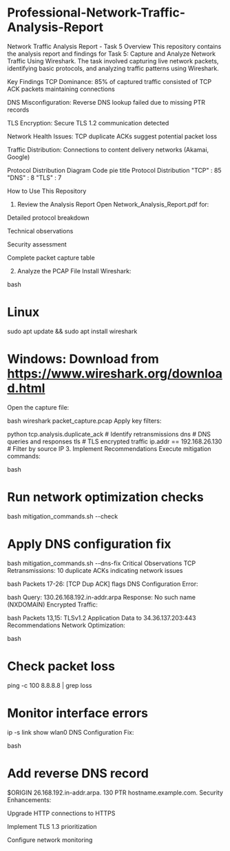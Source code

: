 # Professional-Network-Traffic-Analysis-Report
Network Traffic Analysis Report - Task 5
Overview
This repository contains the analysis report and findings for Task 5: Capture and Analyze Network Traffic Using Wireshark. The task involved capturing live network packets, identifying basic protocols, and analyzing traffic patterns using Wireshark.

Key Findings
TCP Dominance: 85% of captured traffic consisted of TCP ACK packets maintaining connections

DNS Misconfiguration: Reverse DNS lookup failed due to missing PTR records

TLS Encryption: Secure TLS 1.2 communication detected

Network Health Issues: TCP duplicate ACKs suggest potential packet loss

Traffic Distribution: Connections to content delivery networks (Akamai, Google)

Protocol Distribution
Diagram
Code
pie
    title Protocol Distribution
    "TCP" : 85
    "DNS" : 8
    "TLS" : 7

How to Use This Repository
1. Review the Analysis Report
Open Network_Analysis_Report.pdf for:

Detailed protocol breakdown

Technical observations

Security assessment

Complete packet capture table

2. Analyze the PCAP File
Install Wireshark:

bash
# Linux
sudo apt update && sudo apt install wireshark

# Windows: Download from https://www.wireshark.org/download.html
Open the capture file:

bash
wireshark packet_capture.pcap
Apply key filters:

python
tcp.analysis.duplicate_ack  # Identify retransmissions
dns                         # DNS queries and responses
tls                         # TLS encrypted traffic
ip.addr == 192.168.26.130   # Filter by source IP
3. Implement Recommendations
Execute mitigation commands:

bash
# Run network optimization checks
bash mitigation_commands.sh --check

# Apply DNS configuration fix
bash mitigation_commands.sh --dns-fix
Critical Observations
TCP Retransmissions: 10 duplicate ACKs indicating network issues

bash
Packets 17-26: [TCP Dup ACK] flags
DNS Configuration Error:

bash
Query: 130.26.168.192.in-addr.arpa
Response: No such name (NXDOMAIN)
Encrypted Traffic:

bash
Packets 13,15: TLSv1.2 Application Data to 34.36.137.203:443
Recommendations
Network Optimization:

bash
# Check packet loss
ping -c 100 8.8.8.8 | grep loss

# Monitor interface errors
ip -s link show wlan0
DNS Configuration Fix:

bash
# Add reverse DNS record
$ORIGIN 26.168.192.in-addr.arpa.
130   PTR   hostname.example.com.
Security Enhancements:

Upgrade HTTP connections to HTTPS

Implement TLS 1.3 prioritization

Configure network monitoring
